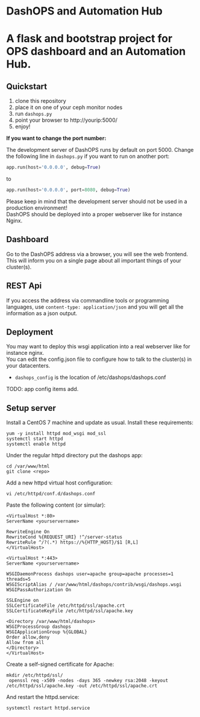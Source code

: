 # DashOPS and Automation Hub
A flask and bootstrap project for OPS dashboard and an Automation Hub.
==================================================

Quickstart
----------

1. clone this repository
2. place it on one of your ceph monitor nodes
3. run ```dashops.py```
4. point your browser to http://yourip:5000/
5. enjoy!

**If you want to change the port number:**

The development server of DashOPS runs by default on port 5000. Change the following line in `dashops.py` if you want to run on another port:
```python
app.run(host='0.0.0.0', debug=True)
```
to
```python
app.run(host='0.0.0.0', port=8080, debug=True)
```
Please keep in mind that the development server should not be used in a production environment!<br>
DashOPS should be deployed into a proper webserver like for instance Nginx.

Dashboard
---------

Go to the DashOPS address via a browser, you will see the web frontend. This will inform you on a single page about all important things of your cluster(s).

REST Api
--------

If you access the address via commandline tools or programming languages, use ```content-type: application/json``` and you will get all the information as a json output.

Deployment
----------

You may want to deploy this wsgi application into a real webserver like for instance nginx.<br>
You can edit the config.json file to configure how to talk to the cluster(s) in your datacenters.

 - `dashops_config` is the location of /etc/dashops/dashops.conf

 TODO: app config items add.

Setup server
----------

Install a CentOS 7 machine and update as usual. Install these requirements:
```
yum -y install httpd mod_wsgi mod_ssl
systemctl start httpd
systemctl enable httpd
```

Under the regular httpd directory put the dashops app:
```
cd /var/www/html
git clone <repo>
```

Add a new httpd virtual host configuration:
```
vi /etc/httpd/conf.d/dashops.conf
```

Paste the following content (or simular):
```
<VirtualHost *:80>
ServerName <yourservername>

RewriteEngine On
RewriteCond %{REQUEST_URI} !^/server-status
RewriteRule ^/?(.*) https://%{HTTP_HOST}/$1 [R,L]
</VirtualHost>

<VirtualHost *:443>
ServerName <yourservername>

WSGIDaemonProcess dashops user=apache group=apache processes=1 threads=5
WSGIScriptAlias / /var/www/html/dashops/contrib/wsgi/dashops.wsgi
WSGIPassAuthorization On

SSLEngine on
SSLCertificateFile /etc/httpd/ssl/apache.crt
SSLCertificateKeyFile /etc/httpd/ssl/apache.key

<Directory /var/www/html/dashops>
WSGIProcessGroup dashops
WSGIApplicationGroup %{GLOBAL}
Order allow,deny
Allow from all
</Directory>
</VirtualHost>
```

Create a self-signed certificate for Apache:
```
mkdir /etc/httpd/ssl/
 openssl req -x509 -nodes -days 365 -newkey rsa:2048 -keyout /etc/httpd/ssl/apache.key -out /etc/httpd/ssl/apache.crt
```

And restart the httpd.service:
```
systemctl restart httpd.service
```
